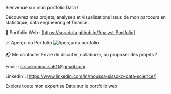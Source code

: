 


Bienvenue sur mon portfolio Data !

Découvrez mes projets, analyses et visualisations issus de mon parcours en statistique, data engineering et finance.

🔗 Portfolio Web : [https://soradata.github.io/Analyst-Portfolio]


📈 Aperçu du Portfolio
![Aperçu du portfolio](<img width="1444" height="777" alt="image" src="https://github.com/user-attachments/assets/8872b575-2905-430a-8e44-f02fc04b7607" />
)

📬 Me contacter
Envie de discuter, collaborer, ou proposer des projets ?

Email : sissokomoussa611@gmail.com

LinkedIn : [https://www.linkedin.com/in/moussa-sissoko-data-science/]

Explore toute mon expertise Data sur le portfolio web
